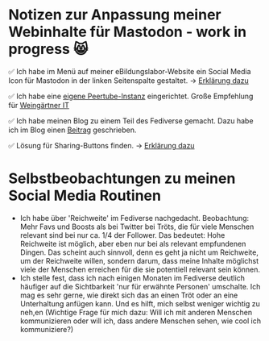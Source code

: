 # Notizen zur Anpassung meiner Webinhalte für Mastodon - work in progress 😸

✅ Ich habe im Menü auf meiner eBildungslabor-Website ein Social Media Icon für Mastodon in der linken Seitenspalte gestaltet. -> [Erklärung dazu](https://ebildungslabor.github.io/Auf-dem-Weg-ins-Fediverse/social-menu-icons.html)

✅ Ich habe eine [eigene Peertube-Instanz](https://ebildungslabor.video) eingerichtet. Große Empfehlung für [Weingärtner IT](https://weingaertner-it.de) 

✅ Ich habe meinen Blog zu einem Teil des Fediverse gemacht. Dazu habe ich im Blog einen [Beitrag](https://ebildungslabor.de/blog/activitypub-bei-wordpress-einen-blog-in-ein-soziales-netzwerk-bringen/) geschrieben.

✅ Lösung für Sharing-Buttons finden. -> [Erklärung dazu](https://ebildungslabor.github.io/Auf-dem-Weg-ins-Fediverse/sharing.html)

# Selbstbeobachtungen zu meinen Social Media Routinen

* Ich habe über 'Reichweite' im Fediverse nachgedacht. Beobachtung: Mehr Favs und Boosts als bei Twitter bei Tröts, die für viele Menschen relevant sind bei nur ca. 1/4 der Follower. Das bedeutet: Hohe Reichweite ist möglich, aber eben nur bei als relevant empfundenen Dingen. Das scheint auch sinnvoll, denn es geht ja nicht um Reichweite, um der Reichweite willen, sondern darum, dass meine Inhalte möglichst viele der Menschen erreichen für die sie potentiell relevant sein können. 
* Ich stelle fest, dass ich nach einigen Monaten im Fediverse deutlich häufiger auf die Sichtbarkeit 'nur für erwähnte Personen' umschalte. Ich mag es sehr gerne, wie direkt sich das an einen Tröt oder an eine Unterhaltung anfügen kann. Und es hilft, mich selbst weniger wichtig zu neh,en (Wichtige Frage für mich dazu: Will ich mit anderen Menschen kommunizieren oder will ich, dass andere Menschen sehen, wie cool ich kommuniziere?)
